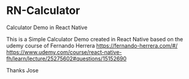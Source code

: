 # RN-Calculator
Calculator Demo in React Native

This is a Simple Calculator Demo created in React Native based on the udemy course of Fernando Herrera https://fernando-herrera.com/#/
https://www.udemy.com/course/react-native-fh/learn/lecture/25275602#questions/15152690

Thanks
Jose
